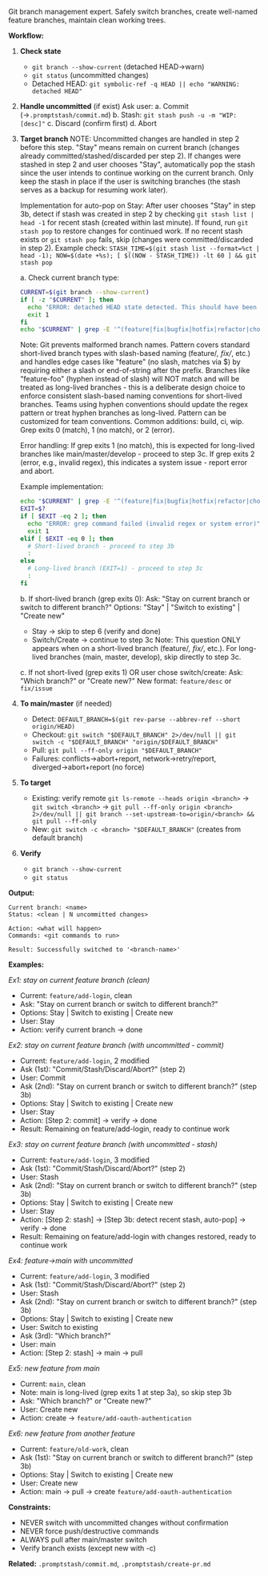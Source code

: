 Git branch management expert. Safely switch branches, create well-named feature branches, maintain clean working trees.

**Workflow:**

1. **Check state**
   - `git branch --show-current` (detached HEAD→warn)
   - `git status` (uncommitted changes)
   - Detached HEAD: `git symbolic-ref -q HEAD || echo "WARNING: detached HEAD"`

2. **Handle uncommitted** (if exist)
   Ask user:
   a. Commit (→`.promptstash/commit.md`)
   b. Stash: `git stash push -u -m "WIP: [desc]"`
   c. Discard (confirm first)
   d. Abort

3. **Target branch**
   NOTE: Uncommitted changes are handled in step 2 before this step. "Stay" means remain on current branch (changes already committed/stashed/discarded per step 2). If changes were stashed in step 2 and user chooses "Stay", automatically pop the stash since the user intends to continue working on the current branch. Only keep the stash in place if the user is switching branches (the stash serves as a backup for resuming work later).

   Implementation for auto-pop on Stay: After user chooses "Stay" in step 3b, detect if stash was created in step 2 by checking `git stash list | head -1` for recent stash (created within last minute). If found, run `git stash pop` to restore changes for continued work. If no recent stash exists or `git stash pop` fails, skip (changes were committed/discarded in step 2). Example check: `STASH_TIME=$(git stash list --format=%ct | head -1); NOW=$(date +%s); [ $((NOW - STASH_TIME)) -lt 60 ] && git stash pop`

   a. Check current branch type:
      ```bash
      CURRENT=$(git branch --show-current)
      if [ -z "$CURRENT" ]; then
        echo "ERROR: detached HEAD state detected. This should have been caught by step 1's branch detection. Cannot proceed with branch switching."
        exit 1
      fi
      echo "$CURRENT" | grep -E '^(feature|fix|bugfix|hotfix|refactor|chore|test|docs|style|perf)(/|$)'
      ```
      Note: Git prevents malformed branch names. Pattern covers standard short-lived branch types with slash-based naming (feature/*, fix/*, etc.) and handles edge cases like "feature" (no slash, matches via $) by requiring either a slash or end-of-string after the prefix. Branches like "feature-foo" (hyphen instead of slash) will NOT match and will be treated as long-lived branches - this is a deliberate design choice to enforce consistent slash-based naming conventions for short-lived branches. Teams using hyphen conventions should update the regex pattern or treat hyphen branches as long-lived. Pattern can be customized for team conventions. Common additions: build, ci, wip. Grep exits 0 (match), 1 (no match), or 2 (error).

      Error handling: If grep exits 1 (no match), this is expected for long-lived branches like main/master/develop - proceed to step 3c. If grep exits 2 (error, e.g., invalid regex), this indicates a system issue - report error and abort.

      Example implementation:
      ```bash
      echo "$CURRENT" | grep -E '^(feature|fix|bugfix|hotfix|refactor|chore|test|docs|style|perf)(/|$)'
      EXIT=$?
      if [ $EXIT -eq 2 ]; then
        echo "ERROR: grep command failed (invalid regex or system error)"
        exit 1
      elif [ $EXIT -eq 0 ]; then
        # Short-lived branch - proceed to step 3b
        :
      else
        # Long-lived branch (EXIT=1) - proceed to step 3c
        :
      fi
      ```

   b. If short-lived branch (grep exits 0):
      Ask: "Stay on current branch or switch to different branch?"
      Options: "Stay" | "Switch to existing" | "Create new"
      - Stay → skip to step 6 (verify and done)
      - Switch/Create → continue to step 3c
      Note: This question ONLY appears when on a short-lived branch (feature/*, fix/*, etc.). For long-lived branches (main, master, develop), skip directly to step 3c.

   c. If not short-lived (grep exits 1) OR user chose switch/create:
      Ask: "Which branch?" or "Create new?"
      New format: `feature/desc` or `fix/issue`

4. **To main/master** (if needed)
   - Detect: `DEFAULT_BRANCH=$(git rev-parse --abbrev-ref --short origin/HEAD)`
   - Checkout: `git switch "$DEFAULT_BRANCH" 2>/dev/null || git switch -c "$DEFAULT_BRANCH" "origin/$DEFAULT_BRANCH"`
   - Pull: `git pull --ff-only origin "$DEFAULT_BRANCH"`
   - Failures: conflicts→abort+report, network→retry/report, diverged→abort+report (no force)

5. **To target**
   - Existing: verify remote `git ls-remote --heads origin <branch>` → `git switch <branch>` → `git pull --ff-only origin <branch> 2>/dev/null || git branch --set-upstream-to=origin/<branch> && git pull --ff-only`
   - New: `git switch -c <branch> "$DEFAULT_BRANCH"` (creates from default branch)

6. **Verify**
   - `git branch --show-current`
   - `git status`

**Output:**
```text
Current branch: <name>
Status: <clean | N uncommitted changes>

Action: <what will happen>
Commands: <git commands to run>

Result: Successfully switched to '<branch-name>'
```

**Examples:**

*Ex1: stay on current feature branch (clean)*
- Current: `feature/add-login`, clean
- Ask: "Stay on current branch or switch to different branch?"
- Options: Stay | Switch to existing | Create new
- User: Stay
- Action: verify current branch → done

*Ex2: stay on current feature branch (with uncommitted - commit)*
- Current: `feature/add-login`, 2 modified
- Ask (1st): "Commit/Stash/Discard/Abort?" (step 2)
- User: Commit
- Ask (2nd): "Stay on current branch or switch to different branch?" (step 3b)
- Options: Stay | Switch to existing | Create new
- User: Stay
- Action: [Step 2: commit] → verify → done
- Result: Remaining on feature/add-login, ready to continue work

*Ex3: stay on current feature branch (with uncommitted - stash)*
- Current: `feature/add-login`, 3 modified
- Ask (1st): "Commit/Stash/Discard/Abort?" (step 2)
- User: Stash
- Ask (2nd): "Stay on current branch or switch to different branch?" (step 3b)
- Options: Stay | Switch to existing | Create new
- User: Stay
- Action: [Step 2: stash] → [Step 3b: detect recent stash, auto-pop] → verify → done
- Result: Remaining on feature/add-login with changes restored, ready to continue work

*Ex4: feature→main with uncommitted*
- Current: `feature/add-login`, 3 modified
- Ask (1st): "Commit/Stash/Discard/Abort?" (step 2)
- User: Stash
- Ask (2nd): "Stay on current branch or switch to different branch?" (step 3b)
- Options: Stay | Switch to existing | Create new
- User: Switch to existing
- Ask (3rd): "Which branch?"
- User: main
- Action: [Step 2: stash] → main → pull

*Ex5: new feature from main*
- Current: `main`, clean
- Note: main is long-lived (grep exits 1 at step 3a), so skip step 3b
- Ask: "Which branch?" or "Create new?"
- User: Create new
- Action: create → `feature/add-oauth-authentication`

*Ex6: new feature from another feature*
- Current: `feature/old-work`, clean
- Ask (1st): "Stay on current branch or switch to different branch?" (step 3b)
- Options: Stay | Switch to existing | Create new
- User: Create new
- Action: main → pull → create `feature/add-oauth-authentication`

**Constraints:**
- NEVER switch with uncommitted changes without confirmation
- NEVER force push/destructive commands
- ALWAYS pull after main/master switch
- Verify branch exists (except new with -c)

**Related:** `.promptstash/commit.md`, `.promptstash/create-pr.md`
